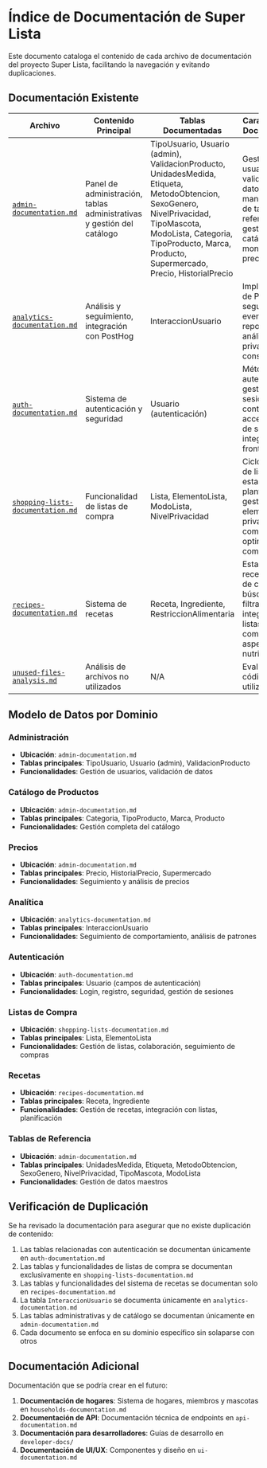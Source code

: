 # Índice de Documentación de Super Lista

Este documento cataloga el contenido de cada archivo de documentación del proyecto Super Lista, facilitando la navegación y evitando duplicaciones.

## Documentación Existente

| Archivo | Contenido Principal | Tablas Documentadas | Características Documentadas |
|---------|---------------------|---------------------|------------------------------|
| [`admin-documentation.md`](./admin-documentation.md) | Panel de administración, tablas administrativas y gestión del catálogo | TipoUsuario, Usuario (admin), ValidacionProducto, UnidadesMedida, Etiqueta, MetodoObtencion, SexoGenero, NivelPrivacidad, TipoMascota, ModoLista, Categoria, TipoProducto, Marca, Producto, Supermercado, Precio, HistorialPrecio | Gestión de usuarios, validación de datos, mantenimiento de tablas de referencia, gestión del catálogo, monitoreo de precios |
| [`analytics-documentation.md`](./analytics-documentation.md) | Análisis y seguimiento, integración con PostHog | InteraccionUsuario | Implementación de PostHog, seguimiento de eventos, reportes y análisis, privacidad y consentimiento |
| [`auth-documentation.md`](./auth-documentation.md) | Sistema de autenticación y seguridad | Usuario (autenticación) | Métodos de autenticación, gestión de sesiones, control de acceso, flujos de seguridad, integración con frontend |
| [`shopping-lists-documentation.md`](./shopping-lists-documentation.md) | Funcionalidad de listas de compra | Lista, ElementoLista, ModoLista, NivelPrivacidad | Ciclo de vida de listas, estados, plantillas, gestión de elementos, privacidad y compartición, optimización de compras |
| [`recipes-documentation.md`](./recipes-documentation.md) | Sistema de recetas | Receta, Ingrediente, RestriccionAlimentaria | Estados de recetas, flujo de creación, búsqueda y filtrado, integración con listas de compra, aspectos nutricionales |
| [`unused-files-analysis.md`](./unused-files-analysis.md) | Análisis de archivos no utilizados | N/A | Evaluación de código no utilizado |

## Modelo de Datos por Dominio

### Administración
- **Ubicación**: `admin-documentation.md`
- **Tablas principales**: TipoUsuario, Usuario (admin), ValidacionProducto
- **Funcionalidades**: Gestión de usuarios, validación de datos

### Catálogo de Productos
- **Ubicación**: `admin-documentation.md`
- **Tablas principales**: Categoria, TipoProducto, Marca, Producto
- **Funcionalidades**: Gestión completa del catálogo

### Precios
- **Ubicación**: `admin-documentation.md`
- **Tablas principales**: Precio, HistorialPrecio, Supermercado
- **Funcionalidades**: Seguimiento y análisis de precios

### Analítica
- **Ubicación**: `analytics-documentation.md`
- **Tablas principales**: InteraccionUsuario
- **Funcionalidades**: Seguimiento de comportamiento, análisis de patrones

### Autenticación
- **Ubicación**: `auth-documentation.md`
- **Tablas principales**: Usuario (campos de autenticación)
- **Funcionalidades**: Login, registro, seguridad, gestión de sesiones

### Listas de Compra
- **Ubicación**: `shopping-lists-documentation.md`
- **Tablas principales**: Lista, ElementoLista
- **Funcionalidades**: Gestión de listas, colaboración, seguimiento de compras

### Recetas
- **Ubicación**: `recipes-documentation.md`
- **Tablas principales**: Receta, Ingrediente
- **Funcionalidades**: Gestión de recetas, integración con listas, planificación

### Tablas de Referencia
- **Ubicación**: `admin-documentation.md`
- **Tablas principales**: UnidadesMedida, Etiqueta, MetodoObtencion, SexoGenero, NivelPrivacidad, TipoMascota, ModoLista
- **Funcionalidades**: Gestión de datos maestros

## Verificación de Duplicación

Se ha revisado la documentación para asegurar que no existe duplicación de contenido:

1. Las tablas relacionadas con autenticación se documentan únicamente en `auth-documentation.md`
2. Las tablas y funcionalidades de listas de compra se documentan exclusivamente en `shopping-lists-documentation.md`
3. Las tablas y funcionalidades del sistema de recetas se documentan solo en `recipes-documentation.md`
4. La tabla `InteraccionUsuario` se documenta únicamente en `analytics-documentation.md`
5. Las tablas administrativas y de catálogo se documentan únicamente en `admin-documentation.md`
6. Cada documento se enfoca en su dominio específico sin solaparse con otros

## Documentación Adicional

Documentación que se podría crear en el futuro:

1. **Documentación de hogares**: Sistema de hogares, miembros y mascotas en `households-documentation.md`
2. **Documentación de API**: Documentación técnica de endpoints en `api-documentation.md`
3. **Documentación para desarrolladores**: Guías de desarrollo en `developer-docs/`
4. **Documentación de UI/UX**: Componentes y diseño en `ui-documentation.md`
